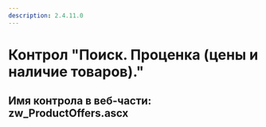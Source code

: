 ```yaml
---
description: 2.4.11.0
---
```


# Контрол "Поиск. Проценка \(цены и наличие товаров\)."

## Имя контрола в веб-части: zw\_ProductOffers.ascx

